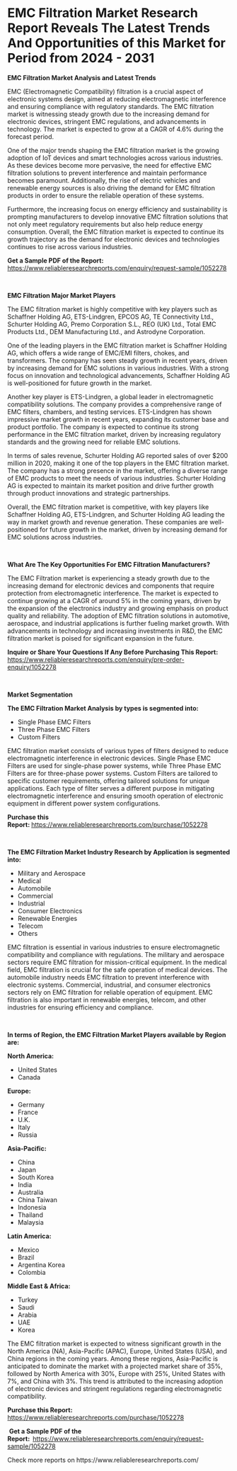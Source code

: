 <p><h1>EMC Filtration Market Research Report Reveals The Latest Trends And Opportunities of this Market for Period from 2024 - 2031</h1></p><p><strong>EMC Filtration Market Analysis and Latest Trends</strong></p>
<p><p>EMC (Electromagnetic Compatibility) filtration is a crucial aspect of electronic systems design, aimed at reducing electromagnetic interference and ensuring compliance with regulatory standards. The EMC filtration market is witnessing steady growth due to the increasing demand for electronic devices, stringent EMC regulations, and advancements in technology. The market is expected to grow at a CAGR of 4.6% during the forecast period.</p><p>One of the major trends shaping the EMC filtration market is the growing adoption of IoT devices and smart technologies across various industries. As these devices become more pervasive, the need for effective EMC filtration solutions to prevent interference and maintain performance becomes paramount. Additionally, the rise of electric vehicles and renewable energy sources is also driving the demand for EMC filtration products in order to ensure the reliable operation of these systems.</p><p>Furthermore, the increasing focus on energy efficiency and sustainability is prompting manufacturers to develop innovative EMC filtration solutions that not only meet regulatory requirements but also help reduce energy consumption. Overall, the EMC filtration market is expected to continue its growth trajectory as the demand for electronic devices and technologies continues to rise across various industries.</p></p>
<p><strong>Get a Sample PDF of the Report:&nbsp;</strong> <a href="https://www.reliableresearchreports.com/enquiry/request-sample/1052278">https://www.reliableresearchreports.com/enquiry/request-sample/1052278</a></p>
<p>&nbsp;</p>
<p><strong>EMC Filtration Major Market Players</strong></p>
<p><p>The EMC filtration market is highly competitive with key players such as Schaffner Holding AG, ETS-Lindgren, EPCOS AG, TE Connectivity Ltd., Schurter Holding AG, Premo Corporation S.L., REO (UK) Ltd., Total EMC Products Ltd., DEM Manufacturing Ltd., and Astrodyne Corporation. </p><p>One of the leading players in the EMC filtration market is Schaffner Holding AG, which offers a wide range of EMC/EMI filters, chokes, and transformers. The company has seen steady growth in recent years, driven by increasing demand for EMC solutions in various industries. With a strong focus on innovation and technological advancements, Schaffner Holding AG is well-positioned for future growth in the market.</p><p>Another key player is ETS-Lindgren, a global leader in electromagnetic compatibility solutions. The company provides a comprehensive range of EMC filters, chambers, and testing services. ETS-Lindgren has shown impressive market growth in recent years, expanding its customer base and product portfolio. The company is expected to continue its strong performance in the EMC filtration market, driven by increasing regulatory standards and the growing need for reliable EMC solutions.</p><p>In terms of sales revenue, Schurter Holding AG reported sales of over $200 million in 2020, making it one of the top players in the EMC filtration market. The company has a strong presence in the market, offering a diverse range of EMC products to meet the needs of various industries. Schurter Holding AG is expected to maintain its market position and drive further growth through product innovations and strategic partnerships.</p><p>Overall, the EMC filtration market is competitive, with key players like Schaffner Holding AG, ETS-Lindgren, and Schurter Holding AG leading the way in market growth and revenue generation. These companies are well-positioned for future growth in the market, driven by increasing demand for EMC solutions across industries.</p></p>
<p>&nbsp;</p>
<p><strong>What Are The Key Opportunities For EMC Filtration Manufacturers?</strong></p>
<p><p>The EMC Filtration market is experiencing a steady growth due to the increasing demand for electronic devices and components that require protection from electromagnetic interference. The market is expected to continue growing at a CAGR of around 5% in the coming years, driven by the expansion of the electronics industry and growing emphasis on product quality and reliability. The adoption of EMC filtration solutions in automotive, aerospace, and industrial applications is further fueling market growth. With advancements in technology and increasing investments in R&D, the EMC filtration market is poised for significant expansion in the future.</p></p>
<p><strong>Inquire or Share Your Questions If Any Before Purchasing This Report:</strong> <a href="https://www.reliableresearchreports.com/enquiry/pre-order-enquiry/1052278">https://www.reliableresearchreports.com/enquiry/pre-order-enquiry/1052278</a></p>
<p>&nbsp;</p>
<p><strong>Market Segmentation</strong></p>
<p><strong>The EMC Filtration Market Analysis by types is segmented into:</strong></p>
<p><ul><li>Single Phase EMC Filters</li><li>Three Phase EMC Filters</li><li>Custom Filters</li></ul></p>
<p><p>EMC filtration market consists of various types of filters designed to reduce electromagnetic interference in electronic devices. Single Phase EMC Filters are used for single-phase power systems, while Three Phase EMC Filters are for three-phase power systems. Custom Filters are tailored to specific customer requirements, offering tailored solutions for unique applications. Each type of filter serves a different purpose in mitigating electromagnetic interference and ensuring smooth operation of electronic equipment in different power system configurations.</p></p>
<p><strong>Purchase this Report:&nbsp;</strong><a href="https://www.reliableresearchreports.com/purchase/1052278">https://www.reliableresearchreports.com/purchase/1052278</a></p>
<p>&nbsp;</p>
<p><strong>The EMC Filtration Market Industry Research by Application is segmented into:</strong></p>
<p><ul><li>Military and Aerospace</li><li>Medical</li><li>Automobile</li><li>Commercial</li><li>Industrial</li><li>Consumer Electronics</li><li>Renewable Energies</li><li>Telecom</li><li>Others</li></ul></p>
<p><p>EMC filtration is essential in various industries to ensure electromagnetic compatibility and compliance with regulations. The military and aerospace sectors require EMC filtration for mission-critical equipment. In the medical field, EMC filtration is crucial for the safe operation of medical devices. The automobile industry needs EMC filtration to prevent interference with electronic systems. Commercial, industrial, and consumer electronics sectors rely on EMC filtration for reliable operation of equipment. EMC filtration is also important in renewable energies, telecom, and other industries for ensuring efficiency and compliance.</p></p>
<p>&nbsp;</p>
<p><strong>In terms of Region, the EMC Filtration Market Players available by Region are:</strong></p>
<p>
    <p> <strong> North America: </strong>
        <ul>
            <li>United States</li>
            <li>Canada</li>
        </ul>
        </p> 
    <p> <strong> Europe: </strong>
        <ul>
            <li>Germany</li>
            <li>France</li>
            <li>U.K.</li>
            <li>Italy</li>
            <li>Russia</li>
        </ul>
        </p> 
    <p> <strong> Asia-Pacific: </strong>
        <ul>
            <li>China</li>
            <li>Japan</li>
            <li>South Korea</li>
            <li>India</li>
            <li>Australia</li>
            <li>China Taiwan</li>
            <li>Indonesia</li>
            <li>Thailand</li>
            <li>Malaysia</li>
        </ul>
        </p> 
    <p> <strong> Latin America: </strong>
        <ul>
            <li>Mexico</li>
            <li>Brazil</li>
            <li>Argentina Korea</li>
            <li>Colombia</li>
        </ul>
        </p> 
    <p> <strong> Middle East & Africa: </strong>
        <ul>
            <li>Turkey</li>
            <li>Saudi</li>
            <li>Arabia</li>
            <li>UAE</li>
            <li>Korea</li>
        </ul>
    </p>
    </p>
<p><p>The EMC filtration market is expected to witness significant growth in the North America (NA), Asia-Pacific (APAC), Europe, United States (USA), and China regions in the coming years. Among these regions, Asia-Pacific is anticipated to dominate the market with a projected market share of 35%, followed by North America with 30%, Europe with 25%, United States with 7%, and China with 3%. This trend is attributed to the increasing adoption of electronic devices and stringent regulations regarding electromagnetic compatibility.</p></p>
<p><strong>Purchase this Report: </strong><a href="https://www.reliableresearchreports.com/purchase/1052278">https://www.reliableresearchreports.com/purchase/1052278</a></p>
<p>&nbsp;<strong>Get a Sample PDF of the Report:&nbsp;&nbsp;</strong><a href="https://www.reliableresearchreports.com/enquiry/request-sample/1052278">https://www.reliableresearchreports.com/enquiry/request-sample/1052278</a></p>
<p><strong></strong></p>
<p>Check more reports on https://www.reliableresearchreports.com/</p>